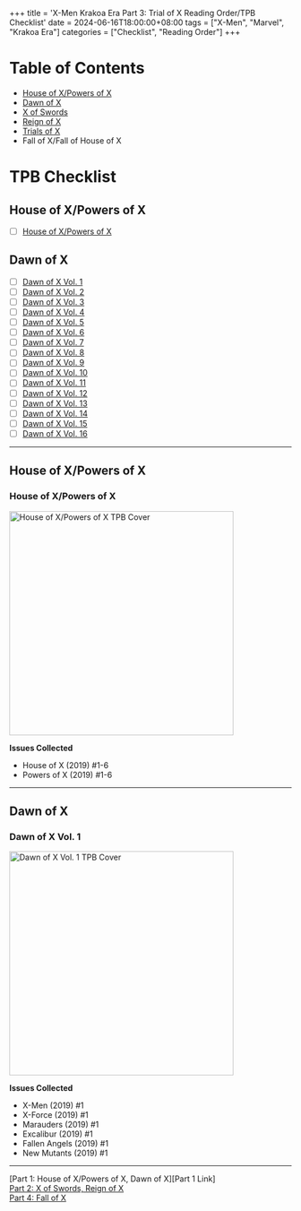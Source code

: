 +++
title = 'X-Men Krakoa Era Part 3: Trial of X Reading Order/TPB Checklist'
date = 2024-06-16T18:00:00+08:00
tags = ["X-Men", "Marvel", "Krakoa Era"]
categories = ["Checklist", "Reading Order"]
+++

# Table of Contents
- [House of X/Powers of X](#house-of-xpowers-of-x)
- [Dawn of X](#dawn-of-x)
- [X of Swords](../x-men-krakoa-era-checklist-part-2)
- [Reign of X](../x-men-krakoa-era-checklist-part-2)
- [Trials of X](#trials-of-x)
- Fall of X/Fall of House of X

# TPB Checklist

## House of X/Powers of X

- [ ] [House of X/Powers of X](#house-of-xpowers-of-x-2)

## Dawn of X

- [ ] [Dawn of X Vol. 1](#dawn-of-x-vol-1)
- [ ] [Dawn of X Vol. 2](#dawn-of-x-vol-2)
- [ ] [Dawn of X Vol. 3](#dawn-of-x-vol-3)
- [ ] [Dawn of X Vol. 4](#dawn-of-x-vol-4)
- [ ] [Dawn of X Vol. 5](#dawn-of-x-vol-5)
- [ ] [Dawn of X Vol. 6](#dawn-of-x-vol-6)
- [ ] [Dawn of X Vol. 7](#dawn-of-x-vol-7)
- [ ] [Dawn of X Vol. 8](#dawn-of-x-vol-8)
- [ ] [Dawn of X Vol. 9](#dawn-of-x-vol-9)
- [ ] [Dawn of X Vol. 10](#dawn-of-x-vol-10)
- [ ] [Dawn of X Vol. 11](#dawn-of-x-vol-11)
- [ ] [Dawn of X Vol. 12](#dawn-of-x-vol-12)
- [ ] [Dawn of X Vol. 13](#dawn-of-x-vol-13)
- [ ] [Dawn of X Vol. 14](#dawn-of-x-vol-14)
- [ ] [Dawn of X Vol. 15](#dawn-of-x-vol-15)
- [ ] [Dawn of X Vol. 16](#dawn-of-x-vol-16)

---

## House of X/Powers of X

### House of X/Powers of X

<p>
<img src="/manualnotincluded/images/houseofx_powersofx_tpb_cover.webp" width="400px" alt="House of X/Powers of X TPB Cover" title="House of X/Powers of X TPB Cover">
</p>

**Issues Collected**

- House of X (2019) #1-6
- Powers of X (2019) #1-6

---

## Dawn of X

### Dawn of X Vol. 1

<p>
    <img src="/manualnotincluded/images/dawnofx_vol01_tpb_cover.webp" width="400px" alt="Dawn of X Vol. 1 TPB Cover" title="Dawn of X Vol. 1 TPB Cover">
</p>

**Issues Collected**

- X-Men (2019) #1
- X-Force (2019) #1
- Marauders (2019) #1
- Excalibur (2019) #1
- Fallen Angels (2019) #1
- New Mutants (2019) #1

---

[Part 1: House of X/Powers of X, Dawn of X][Part 1 Link]\
[Part 2: X of Swords, Reign of X][Part 2 Link]\
[Part 4: Fall of X][Part 4 Link]

[^1]: Wolverine #1 is a double-sized issue, the second half is collected in Dawn of X Vol. 11.

[HoX/PoX]: https://www.marvel.com/comics/guides/1556/house-of-xpowers-of-x  'House of X/Powers of X Series Spotlight'
[DoX]: https://www.marvel.com/comics/guides/1664/dawn_of_x 'Dawn of X'
[Part 2 Link]: ../x-men-krakoa-era-checklist-part-1
[Part 2 Link]: ../x-men-krakoa-era-checklist-part-2
[Part 4 Link]: ../x-men-krakoa-era-checklist-part-4
